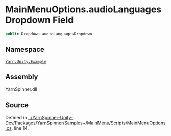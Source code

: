 <!-- This file was generated by a tool. Do not edit this file by hand. -->

# MainMenuOptions.audioLanguagesDropdown Field


```csharp
public Dropdown audioLanguagesDropdown
```



## Namespace
[`Yarn.Unity.Example`](/api/csharp/yarn.unity.example/README.md)

## Assembly
YarnSpinner.dll

## Source
Defined in [../YarnSpinner-Unity-Dev/Packages/YarnSpinner/Samples~/MainMenu/Scripts/MainMenuOptions.cs](https://github.com/YarnSpinnerTool/YarnSpinner-Unity//blob/develop/Samples~/MainMenu/Scripts/MainMenuOptions.cs#L14), line 14.
